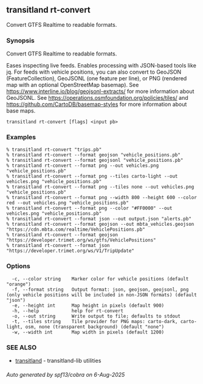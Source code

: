 ## transitland rt-convert

Convert GTFS Realtime to readable formats.

### Synopsis

Convert GTFS Realtime to readable formats.

Eases inspecting live feeds. Enables processing with JSON-based tools like jq. For feeds with vehicle positions, you can also convert to GeoJSON (FeatureCollection), GeoJSONL (one feature per line), or PNG (rendered map with an optional OpenStreetMap basemap). See https://www.interline.io/blog/geojsonl-extracts/ for more information about GeoJSONL. See https://operations.osmfoundation.org/policies/tiles/ and https://github.com/CartoDB/basemap-styles for more information about base maps.

```
transitland rt-convert [flags] <input pb>
```

### Examples

```
% transitland rt-convert "trips.pb"
% transitland rt-convert --format geojson "vehicle_positions.pb"
% transitland rt-convert --format geojsonl "vehicle_positions.pb"
% transitland rt-convert --format png --out vehicles.png "vehicle_positions.pb"
% transitland rt-convert --format png --tiles carto-light --out vehicles.png "vehicle_positions.pb"
% transitland rt-convert --format png --tiles none --out vehicles.png "vehicle_positions.pb"
% transitland rt-convert --format png --width 800 --height 600 --color red --out vehicles.png "vehicle_positions.pb"
% transitland rt-convert --format png --color "#FF0000" --out vehicles.png "vehicle_positions.pb"
% transitland rt-convert --format json --out output.json "alerts.pb"
% transitland rt-convert --format geojson --out mbta_vehicles.geojson "https://cdn.mbta.com/realtime/VehiclePositions.pb"
% transitland rt-convert --format geojson "https://developer.trimet.org/ws/gtfs/VehiclePositions"
% transitland rt-convert --format json "https://developer.trimet.org/ws/V1/TripUpdate"
```

### Options

```
  -c, --color string    Marker color for vehicle positions (default "orange")
  -f, --format string   Output format: json, geojson, geojsonl, png (only vehicle positions will be included in non-JSON formats) (default "json")
  -e, --height int      Map height in pixels (default 900)
  -h, --help            help for rt-convert
  -o, --out string      Write output to file; defaults to stdout
  -t, --tiles string    Tile provider for PNG maps: carto-dark, carto-light, osm, none (transparent background) (default "none")
  -w, --width int       Map width in pixels (default 1200)
```

### SEE ALSO

* [transitland](transitland.md)	 - transitland-lib utilities

###### Auto generated by spf13/cobra on 6-Aug-2025
